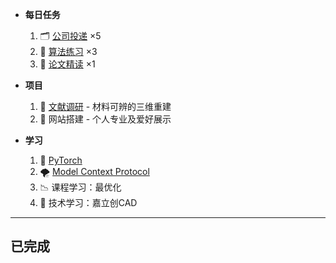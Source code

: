 
+ **每日任务**
	1. 🗂 [公司投递](🗂%202025简历投递.md) $\times5$
	2. 🛶 [算法练习](🛶%20算法题目笔记.md) $\times3$
	3. 🥽 [论文精读](🥽%20每日论文阅读%20Daily%20Paper%20Reading.md) $\times1$

+ **项目**
	1. 🧪 [文献调研](3%20-%20🧪%20研究计划.md) - 材料可辨的三维重建
	2. 🎨 网站搭建 - 个人专业及爱好展示

+ **学习**
	1. 🔦 [PyTorch](🔦%20PyTorch%20基本教程.md)
	2. 🌪 [Model Context Protocol](MCP（Model%20Context%20Protocol）.md)
	3. 📉 课程学习：最优化
	4. 🧵 技术学习：嘉立创CAD














---
## 已完成